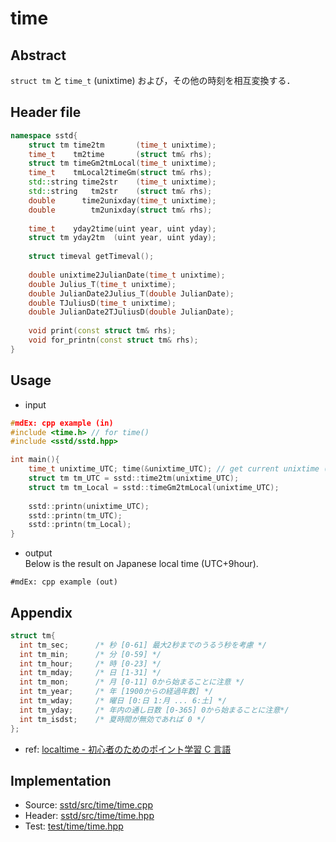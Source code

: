 # time
## Abstract
`struct tm` と `time_t` (unixtime) および，その他の時刻を相互変換する．

## Header file
```cpp
namespace sstd{
    struct tm time2tm       (time_t unixtime);
    time_t    tm2time       (struct tm& rhs);
    struct tm timeGm2tmLocal(time_t unixtime);
    time_t    tmLocal2timeGm(struct tm& rhs);
    std::string time2str    (time_t unixtime);
    std::string   tm2str    (struct tm& rhs);
    double      time2unixday(time_t unixtime);
    double        tm2unixday(struct tm& rhs);
    
    time_t    yday2time(uint year, uint yday);
    struct tm yday2tm  (uint year, uint yday);
    
    struct timeval getTimeval();
    
    double unixtime2JulianDate(time_t unixtime);
    double Julius_T(time_t unixtime);
    double JulianDate2Julius_T(double JulianDate);
    double TJuliusD(time_t unixtime);
    double JulianDate2TJuliusD(double JulianDate);
    
    void print(const struct tm& rhs);
    void for_printn(const struct tm& rhs);
}
```

## Usage
- input
```cpp
#mdEx: cpp example (in)
#include <time.h> // for time()
#include <sstd/sstd.hpp>

int main(){
    time_t unixtime_UTC; time(&unixtime_UTC); // get current unixtime (UTC)
    struct tm tm_UTC = sstd::time2tm(unixtime_UTC);
    struct tm tm_Local = sstd::timeGm2tmLocal(unixtime_UTC);
    
    sstd::printn(unixtime_UTC);
    sstd::printn(tm_UTC);
    sstd::printn(tm_Local);
}
```
- output  
Below is the result on Japanese local time (UTC+9hour).
```
#mdEx: cpp example (out)
```

## Appendix
```c++
struct tm{
  int tm_sec;      /* 秒 [0-61] 最大2秒までのうるう秒を考慮 */
  int tm_min;      /* 分 [0-59] */
  int tm_hour;     /* 時 [0-23] */
  int tm_mday;     /* 日 [1-31] */
  int tm_mon;      /* 月 [0-11] 0から始まることに注意 */
  int tm_year;     /* 年 [1900からの経過年数] */
  int tm_wday;     /* 曜日 [0:日 1:月 ... 6:土] */
  int tm_yday;     /* 年内の通し日数 [0-365] 0から始まることに注意*/
  int tm_isdst;    /* 夏時間が無効であれば 0 */
};
```

- ref: [localtime - 初心者のためのポイント学習 C 言語](http://www9.plala.or.jp/sgwr-t/lib/localtime.html)

## Implementation
- Source: [sstd/src/time/time.cpp](https://github.com/admiswalker/SubStandardLibrary-SSTD-/blob/master/sstd/src/time/time.cpp)
- Header: [sstd/src/time/time.hpp](https://github.com/admiswalker/SubStandardLibrary-SSTD-/blob/master/sstd/src/time/time.hpp)
- Test: [test/time/time.hpp](https://github.com/admiswalker/SubStandardLibrary-SSTD-/blob/master/test/time/time.hpp)

